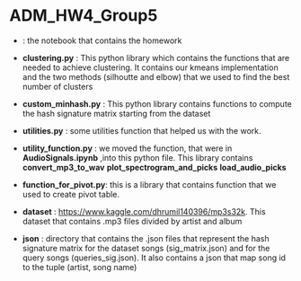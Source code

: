 # ADM_HW4_Group5

 - : the notebook that contains the homework
 
    
- __clustering.py__ : This python library which contains the functions that are needed to achieve clustering. It contains our kmeans implementation and the two methods (silhoutte and elbow) that we used to find the best number of clusters

- __custom_minhash.py__ : This python library contains functions to compute the hash signature matrix starting from the dataset 

- __utilities.py__ : some utilities function that helped us with the work. 

- __utility_function.py__ : we moved the function, that were in __AudioSignals.ipynb__ ,into this python file. This library contains __convert_mp3_to_wav__ __plot_spectrogram_and_picks__ __load_audio_picks__

- __function_for_pivot.py__: this is a library that contains function that we used to create pivot table.

- __dataset__ : https://www.kaggle.com/dhrumil140396/mp3s32k. This dataset that contains .mp3 files divided by artist and album

- __json__ : directory that contains the .json files that represent the hash signature matrix for the dataset songs (sig_matrix.json) and for the query songs (queries_sig.json). It also contains a json that map song id to the tuple (artist, song name) 

